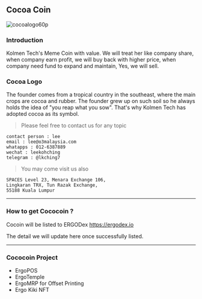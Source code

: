 ## Cocoa Coin
![cocoalogo60p](https://user-images.githubusercontent.com/84222538/173726258-caa12f1c-aa41-447e-ae43-26d46fabf2ec.png)
### Introduction
Kolmen Tech's Meme Coin with value. We will treat her like company share, when company earn profit, we will buy back with higher price, when company need fund to expand and maintain, Yes, we will sell.

### Cocoa Logo
The founder comes from a tropical country in the southeast, where the main crops are cocoa and rubber. The founder grew up on such soil so he always holds the idea of "you reap what you sow". That's why Kolmen Tech has adopted cocoa as its symbol.

> Please feel free to contact us for any topic 
```
contact person : lee
email : lee@o3malaysia.com
whatapps : 012-6387889
wechat : leekohching
telegram : @lkching7
```

> You may come visit us also
```
SPACES Level 23, Menara Exchange 106,
Lingkaran TRX, Tun Razak Exchange, 
55188 Kuala Lumpur
```
---

### How to get Cococoin ?
Cocoin will be listed to ERGODex
https://ergodex.io 

The detail we will update here once successfully listed.

---

### Cococoin Project
- ErgoPOS
- ErgoTemple
- ErgoMRP for Offset Printing
- Ergo Kiki NFT
